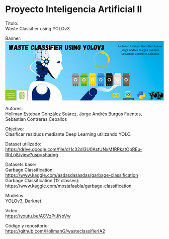 # Proyecto Inteligencia Artificial II

Título: <br>
Waste Classifier using YOLOv3

Banner: <br>
![](https://github.com/HollmanG/wasteclassifierIA2/blob/main/Banner/Banner.png)

Autores: <br>
Hollman Esteban González Suárez, Jorge Andrés Burgos Fuentes, Sebastian Contreras Ceballos

Objetivo: <br>
Clasificar residuos mediante Deep Learning utilizando YOLO.

Dataset utilizado: <br>
https://drive.google.com/file/d/1c32dl3U0AstUNxM1RRkatOpREu-RhLp8/view?usp=sharing

Datasets base: <br>
Garbage Classification: <br>
https://www.kaggle.com/asdasdasasdas/garbage-classification <br>
Garbage Classification (12 classes): <br>
https://www.kaggle.com/mostafaabla/garbage-classification 

Modelos: <br> 
YOLOv3, Darknet. 

Vídeo: <br>
https://youtu.be/ACVzPtJNpVw

Código y repositorio: <br>
https://github.com/HollmanG/wasteclassifierIA2

